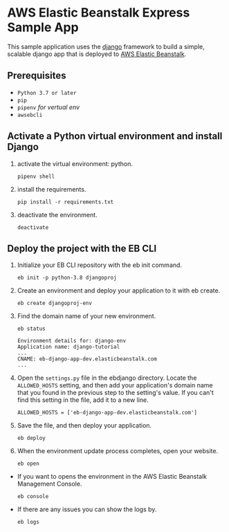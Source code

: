 # AWS Elastic Beanstalk Express Sample App
This sample application uses the [django](https://www.djangoproject.com/) framework to build a simple, scalable django app that is deployed to [AWS Elastic Beanstalk](http://aws.amazon.com/elasticbeanstalk/).

## Prerequisites

- `Python 3.7 or later`
- `pip`
- `pipenv` *for vertual env*
- `awsebcli`


## Activate a Python virtual environment and install Django

1. activate the virtual environment: python.
    
    `pipenv shell`

2. install the requirements. 

    `pip install -r requirements.txt`

3. deactivate the environment.
    
    `deactivate`


## Deploy the project with the EB CLI

1. Initialize your EB CLI repository with the eb init command.

    `eb init -p python-3.8 djangoproj`

2. Create an environment and deploy your application to it with eb create.

    `eb create djangoproj-env`

3. Find the domain name of your new environment.

    `eb status`

    ```
    Environment details for: django-env
    Application name: django-tutorial
    ...
    CNAME: eb-django-app-dev.elasticbeanstalk.com
    ...
    ```

4. Open the `settings.py` file in the ebdjango directory. Locate the `ALLOWED_HOSTS` setting, and then add your application's domain name that you found in the previous step to the setting's value. If you can't find this setting in the file, add it to a new line.

    ```
    ALLOWED_HOSTS = ['eb-django-app-dev.elasticbeanstalk.com']
    ```

5. Save the file, and then deploy your application.

    `eb deploy`

6. When the environment update process completes, open your website.

    `eb open`
    
- If you want to opens the environment in the AWS Elastic Beanstalk Management Console.

    `eb console`

- If there are any issues you can show the logs by. 

    `eb logs`
